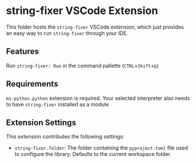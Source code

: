 # string-fixer VSCode Extension

This folder hosts the `string-fixer` VSCode extension, which just provides an easy way to run `string-fixer` through your IDE.

## Features

Run `string-fixer: Run` in the command pallette (`CTRL`+`Shift`+`p`)

## Requirements

`ms-python.python` extension is required.
Your selected interpreter also needs to have `string-fixer` installed as a module

## Extension Settings

This extension contributes the following settings:

* `string-fixer.folder`: The folder containing the `pyproject.toml` file used to configure the library. Defaults to the current workspace folder.
